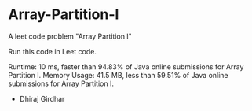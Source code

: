 # Array-Partition-I
A leet code problem "Array Partition I"

Run this code in Leet code.

Runtime: 10 ms, faster than 94.83% of Java online submissions for Array Partition I.
Memory Usage: 41.5 MB, less than 59.51% of Java online submissions for Array Partition I.

- Dhiraj Girdhar
